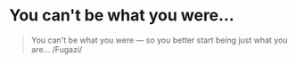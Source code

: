# You can't be what you were...

> You can't be what you were — so you better start being just what you are... /Fugazi/